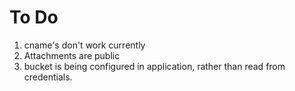 # To Do

1. cname's don't work currently
2. Attachments are public
3. bucket is being configured in application, rather than read from credentials.


